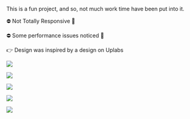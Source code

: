 This is a fun project, and so, not much work time have been put into it.

⛔ Not Totally Responsive 👀

⛔ Some performance issues noticed 👀


👉 Design was inspired by a design on Uplabs

![](https://res.cloudinary.com/olayemii/image/upload/v1611791079/Screenshot_2021-01-28_at_00.42.20_vjlh8i.png)

![](https://res.cloudinary.com/olayemii/image/upload/v1611791079/Screenshot_2021-01-28_at_00.42.34_b1qawx.png)

![](https://res.cloudinary.com/olayemii/image/upload/v1611791083/Screenshot_2021-01-28_at_00.43.09_pwhvnb.png)

![](https://res.cloudinary.com/olayemii/image/upload/v1611791079/Screenshot_2021-01-28_at_00.42.59_zywee9.png)

![](https://res.cloudinary.com/olayemii/image/upload/v1611791076/Screenshot_2021-01-28_at_00.42.44_ozyqsb.png)
